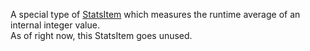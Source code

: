 A special type of [StatsItem](https://developer.roblox.com/en-us/api-reference/class/StatsItem) which measures the runtime average of an internal integer value.  
As of right now, this StatsItem goes unused.